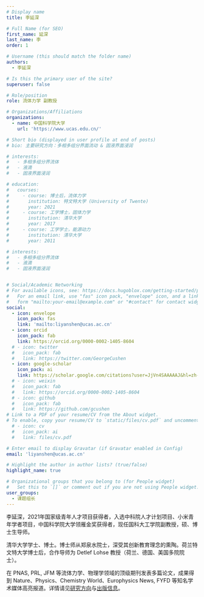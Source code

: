 ```yaml
---
# Display name
title: 李延深

# Full Name (for SEO)
first_name: 延深
last_name: 李
order: 1

# Username (this should match the folder name)
authors:
  - 李延深

# Is this the primary user of the site?
superuser: false

# Role/position
role: 流体力学 副教授

# Organizations/Affiliations
organizations:
  - name: 中国科学院大学
    url: 'https://www.ucas.edu.cn/'

# Short bio (displayed in user profile at end of posts)
# bio: 主要研究方向：多相多组分界面流动 & 固液界面浸润

# interests:
#   - 多相多组分界流体
#   - 液滴
#   - 固液界面浸润

# education:
#   courses:
#     - course: 博士后，流体力学
#       institution: 特文特大学 (University of Twente)
#       year: 2021
#     - course: 工学博士，固体力学
#       institution: 清华大学
#       year: 2017
#     - course: 工学学士，能源动力
#       institution: 清华大学
#       year: 2011

# interests:
#   - 多相多组分界流体
#   - 液滴
#   - 固液界面浸润


# Social/Academic Networking
# For available icons, see: https://docs.hugoblox.com/getting-started/page-builder/#icons
#   For an email link, use "fas" icon pack, "envelope" icon, and a link in the
#   form "mailto:your-email@example.com" or "#contact" for contact widget.
social:
  - icon: envelope
    icon_pack: fas
    link: 'mailto:liyanshen@ucas.ac.cn'
  - icon: orcid
    icon_pack: fab
    link: https://orcid.org/0000-0002-1405-8604
  # - icon: twitter
  #   icon_pack: fab
  #   link: https://twitter.com/GeorgeCushen
  - icon: google-scholar
    icon_pack: ai
    link: https://scholar.google.com/citations?user=JjVn4SAAAAAJ&hl=zh-CN
  # - icon: weixin
  #   icon_pack: fab
  #   link: https://orcid.org/0000-0002-1405-8604
  # - icon: github
  #   icon_pack: fab
  #   link: https://github.com/gcushen
# Link to a PDF of your resume/CV from the About widget.
# To enable, copy your resume/CV to `static/files/cv.pdf` and uncomment the lines below.
  # - icon: cv
  #   icon_pack: ai
  #   link: files/cv.pdf

# Enter email to display Gravatar (if Gravatar enabled in Config)
email: 'liyanshen@ucas.ac.cn'

# Highlight the author in author lists? (true/false)
highlight_name: true

# Organizational groups that you belong to (for People widget)
#   Set this to `[]` or comment out if you are not using People widget.
user_groups:
  - 课题组长
---
```


李延深，2021年国家级青年人才项目获得者，入选中科院人才计划项目、小米青年学者项目，中国科学院大学领雁金奖获得者，现任国科大工学院副教授，硕、博士生导师。

清华大学学士、博士。博士师从郑泉水院士，深受其创新教育理念的熏陶。荷兰特文特大学博士后，合作导师为 Detlef Lohse 教授（荷兰、德国、美国多院院士）。

在 PNAS, PRL, JFM 等流体力学、物理学领域的顶级期刊发表多篇论文，成果得到 Nature、Physics、Chemistry World、Europhysics News, FYFD 等知名学术媒体高亮报道。详情请见[研究方向](../../research)与[出版信息](../../publication/)。  

